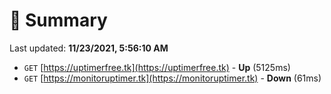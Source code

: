 # 📖 Summary
Last updated: **11/23/2021, 5:56:10 AM**

- `GET` [https://uptimerfree.tk](https://uptimerfree.tk) - **Up** (5125ms)
- `GET` [https://monitoruptimer.tk](https://monitoruptimer.tk) - **Down** (61ms)
